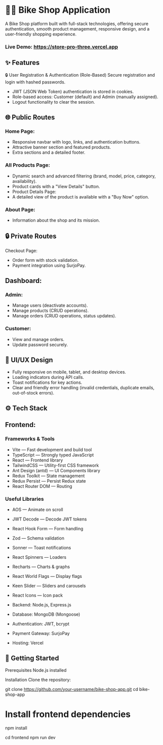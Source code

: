 # 🚴‍♂️ Bike Shop Application

A Bike Shop platform built with full-stack technologies, offering secure authentication, smooth product management, responsive design, and a user-friendly shopping experience.

### Live Demo: https://store-pro-three.vercel.app

## ✨ Features
🔒 User Registration & Authentication (Role-Based)
Secure registration and login with hashed passwords.

- JWT (JSON Web Token) authentication is stored in cookies.
- Role-based access: Customer (default) and Admin (manually assigned).
- Logout functionality to clear the session.

## 🌐 Public Routes
### Home Page:

- Responsive navbar with logo, links, and authentication buttons.
- Attractive banner section and featured products.
- Extra sections and a detailed footer.

### All Products Page:

- Dynamic search and advanced filtering (brand, model, price, category, availability).
- Product cards with a "View Details" button.
- Product Details Page:
- A detailed view of the product is available with a "Buy Now" option.

### About Page:

- Information about the shop and its mission.

## 🔒 Private Routes
Checkout Page:

- Order form with stock validation.
- Payment integration using SurjoPay.

## Dashboard:

### Admin:

- Manage users (deactivate accounts).
- Manage products (CRUD operations).
- Manage orders (CRUD operations, status updates).

### Customer:

- View and manage orders.
- Update password securely.

## 🎨 UI/UX Design
- Fully responsive on mobile, tablet, and desktop devices.
- Loading indicators during API calls.
- Toast notifications for key actions.
- Clear and friendly error handling (invalid credentials, duplicate emails, out-of-stock errors).

## ⚙️ Tech Stack

## Frontend: 

### Frameworks & Tools
- Vite — Fast development and build tool
- TypeScript — Strongly typed JavaScript
- React — Frontend library
- TailwindCSS — Utility-first CSS framework
- Ant Design (antd) — UI Components library
- Redux Toolkit — State management
- Redux Persist — Persist Redux state
- React Router DOM — Routing

### Useful Libraries
- AOS — Animate on scroll
- JWT Decode — Decode JWT tokens
- React Hook Form — Form handling
- Zod — Schema validation
- Sonner — Toast notifications
- React Spinners — Loaders
- Recharts — Charts & graphs
- React World Flags — Display flags
- Keen Slider — Sliders and carousels
- React Icons — Icon pack

- Backend: Node.js, Express.js
- Database: MongoDB (Mongoose)
- Authentication: JWT, bcrypt
- Payment Gateway: SurjoPay
- Hosting:  Vercel 

## 🚀 Getting Started
Prerequisites
Node.js installed

Installation
Clone the repository:

git clone https://github.com/your-username/bike-shop-app.git
cd bike-shop-app

# Install frontend dependencies
npm install

cd frontend
npm run dev





